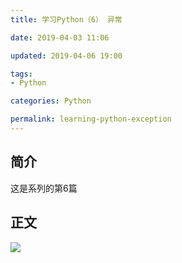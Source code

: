 ```yaml
---
title: 学习Python（6） 异常

date: 2019-04-03 11:06

updated: 2019-04-06 19:00

tags:
- Python

categories: Python

permalink: learning-python-exception
---
```


## 简介

这是系列的第6篇



## 正文

![](/images/learning-python-exception-01.png)



